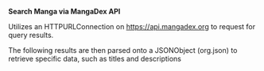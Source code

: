 **Search Manga via MangaDex API**

Utilizes an HTTPURLConnection on https://api.mangadex.org to request for query results.

The following results are then parsed onto a JSONObject (org.json) to retrieve specific data, such as titles and descriptions
